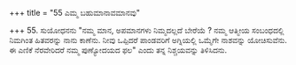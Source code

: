+++
title = "55 ಎಮ್ಮ ಬಹುಮಾನಾವಮಾನವು"

+++
55.  ಸುಯೋಧನನು "ನಮ್ಮ ಮಾನ, ಅಪಮಾನಗಳು ನಿಮ್ಮದಲ್ಲದೆ ಬೇರೆಯೆ ? ನಮ್ಮ ಆತ್ಮೀಯ ಸಂಬಂಧದಲ್ಲಿ ನಿಮಗಿಂತ ಹಿತವರನ್ನು ನಾನು ಕಾಣೆನು. ನೀವು ಒಪ್ಪಿದರೆ ಪಾಂಡವರಿಗೆ ಅಗ್ನಿಯಲ್ಲಿ ಒಮ್ಮೆಗೇ ನಾಶವನ್ನು ಯೋಚಿಸುವೆನು. ಈ ಎಣಿಕೆ ನೆರವೇರಿದರೆ ನಮ್ಮ ಪುಣ್ಯೋದಯದ ಫಲ" ಎಂದು ತನ್ನ ನಿಶ್ಚಯವನ್ನು ತಿಳಿಸಿದನು.